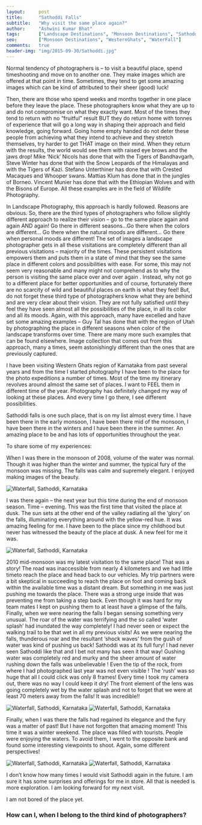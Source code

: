 ```yaml
---
layout:     post
title:      "Sathoddi Falls"
subtitle:   "Why visit the same place again?"
author:     "Ashwini Kumar Bhat"
tags:       ["Landscape Destinations", "Monsoon Destinations", "Sathoddi"]
seo:		["Monsoon Destinations", "WesternGhats", "WaterFall"]
comments:   true
header-img: "img/2015-09-30/Sathoddi.jpg"
---
```

<p>Normal tendency of photographers is – to  visit a beautiful place, spend timeshooting and move on to another one. They make images which are offered at that point in time. Sometimes, they tend to get some amazing images which can be  kind of attributed to their sheer (good) luck!</p>


<p>Then, there are those who spend weeks and months together in one place before they leave the place. These photographers know what they are up to and do not compromise on what they exactly want. Most of the times they tend to return with no “fruitful” result BUT they do return home with tonnes of experience that will go a long way in shaping their approach and field knowledge, going forward. Going home empty handed do not deter these people from achieving what they intend to achieve and they stretch themselves, try harder to get THAT image on their mind. When they return with the results, the world would see them with raised eye brows and the jaws drop! Mike ‘Nick’ Nicols has done that with the Tigers of Bandhavgarh, Steve Winter has done that with the Snow Leopards of the Himalayas and with the Tigers of Kazi. Stefano Unterthiner has done that with Crested Macaques and Whooper swans. Mattias Klum has done that in the jungles of Borneo. Vincent Munier has done that with the Ethiopian Wolves and with the Bisons of Europe. All these examples are in the field of Wildlife Photography. </p>

<p>In Landscape Photography, this approach is hardly followed. Reasons are obvious. So, there are the third types of photographers who follow slightly different approach to realize their vision – go to the same place again and again AND again! Go there in different seasons…Go there when the colors are different… Go there when the natural moods are different… Go there when personal moods are different! The set of images a landscape photographer gets in all these visitations are  completely different than all previous visitations – majority of the times. These persistent visitations empowers them and puts them in a state of mind that they see the same place in different colors and  possibilities with ease. For some, this may not seem very reasonable and many might not comprehend as to why the person is visiting the same place over and over again . Instead, why not go to a different place for better opportunities and of course, fortunately there are no scarcity of wild and beautiful places on earth is what they feel! But, do not forget these third type of photographers know what they are behind and are very clear about their vision. They are not fully satisfied until they feel they have seen almost all the possibilities of the place, in all its color and all its moods. Again, with this approach, many have excelled and have set some amazing examples – Guy Tal has done that with the region of Utah by photographing the place in different seasons when color of the landscape transforms over time. There are many more such examples that can be found elsewhere. Image collection that comes out from this approach, many a times, seem astonishingly different than the ones that are previously captured.</p>

<p>I have been visiting Western Ghats region of Karnataka from past several years and from the time I started photography I have been to the place for the photo expeditions a number of times. Most of the time my itinerary revolves around almost the same set of places. I want to FEEL them in different time of the year. Photography has definitely changed my way of looking at these places. And every time I go there, I see different possibilities.</p>

<p>Sathoddi falls is one such place, that is on my list almost every time. I have been there in the early monsoon, I have been there mid of the monsoon, I have been there in the winters and I have been there in the summer. An amazing place to be and has lots of opportunities throughout the year.</p>

<p>To share some of my experiences:</p>

<p>When I was there in the monsoon of 2008, volume of the water was normal. Though it was higher than the winter and summer, the typical fury of the monsoon was missing. The falls was calm and supremely elegant. I enjoyed making images of the beauty. </p>

<img src="{{ site.baseurl }}/img/2015-09-30/Sathoddi.jpg" alt="Waterfall, Sathoddi, Karnataka">

<p>I was there again – the next year but this time  during the end of monsoon season. Time – evening. This was the first time that visited the place at dusk. The sun sets at the other end of the valley radiating all the ‘glory’ on the falls, illuminating everything around with the yellow-red hue. It was amazing feeling for me. I have been to the place since my childhood but never has witnessed the beauty of the place at dusk. A new feel for me it was. </p>

<img src="{{ site.baseurl }}/img/2015-09-30/Sathoddi1.jpg" alt="Waterfall, Sathoddi, Karnataka">

<p>2010 mid-monsoon was my latest visitation to the same place! That was a story! The road was inaccessible from nearly 4 kilometers and we had little timeto reach the place and head back to our vehicles. My trip partners were a bit skeptical in succeeding to reach the place on foot and coming back within the available time was a distant dream. But something in me was just pushing me towards the place. There was a strong urge inside that was preventing me from taking a step back. Even though it was hard for my team mates I kept on pushing them to at least have a glimpse of the falls. Finally, when we were nearing the falls I began sensing something very unusual. The roar of the water was terrifying and the so called ‘water splash’ had inundated the way completely! I had never seen or expect the walking trail to be that wet in all my previous visits! As we were nearing the falls, thunderous roar and the resultant  ‘shock waves’ from the gush of water was kind of pushing us back! Sathoddi was at its full fury! I had never seen Sathoddi like that and I bet not many has seen it that way! Gushing water was completely red and murky and the sheer amount of water rushing down the falls was unbelievable ! Even the tip of  the rock, from where I had photographed last year was not even visible ! The ‘rush’ was so huge that all I could click was only 8 frames! Every time I took my camera out, there was no way I could keep it dry! The front element of the lens was going completely wet by the water splash and not to forget that we were at least 70 meters away from the falls! It was incredible!! </p>

<img src="{{ site.baseurl }}/img/2015-09-30/Sathoddi2.jpg" alt="Waterfall, Sathoddi, Karnataka">
<img src="{{ site.baseurl }}/img/2015-09-30/Sathoddi3.jpg" alt="Waterfall, Sathoddi, Karnataka">


<p>Finally, when I was there the falls had regained its elegance and the fury was a matter of past! But I have not forgotten that amazing moment! This time it was a winter weekend. The place was  filled with tourists.  People were enjoying the waters. To avoid them, I went to the opposite bank and found some interesting viewpoints to shoot. Again, some different perspectives! </p>

<img src="{{ site.baseurl }}/img/2015-09-30/Sathoddi4.jpg" alt="Waterfall, Sathoddi, Karnataka">
<img src="{{ site.baseurl }}/img/2015-09-30/Sathoddi5.jpg" alt="Waterfall, Sathoddi, Karnataka">

<p>I don’t know how many times I would visit Sathoddi again in the future. I am sure it has some surprises and offerings for me in store.  All that is needed is more exploration.  I am looking forward for my next visit.</p>

<p>I am not bored of the place yet.</p>

<p><h3>How can I, when I belong to the third kind of photographers?</h3></p>